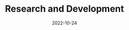---
title: Research and Development
date: 2022-10-24
show_breadcrumb: false

tags: ["projects"]

type: landing

sections:
  - block: markdown
    content:
      title: Teste
      text: <p>TESTE DE CAMINHO APENAS The Research and Development (R&D) division collaborates with large companies and organizations to research and develop ideas. Established in 2013, the Smart Sense Lab has made significant contributions to video analysis, computer forensics, and biometrics, exploring various artificial intelligence techniques. With over 8 million reais in funding from R&D projects in partnership with companies and research agencies in Brazil, the lab has published numerous projects and scientific articles. These projects enhance the integration between academic research and industrial demands, translating research findings into innovative Artificial Intelligence solutions. We develop solutions covering data capture, predictive model training and validation, including facial identification and verification, people and object detection, activity recognition, license plate recognition, and active camera control. Leveraging established techniques and scientific research, we also offer customized solutions tailored to specific requirements.

  - block: portfolio
    id: projects
    content:
      #subtitle:
      #text:
      filters:
        # Folders to display content from
        folders:
        # Only show content with these tags
        tags: ["R&D"]
        # Exclude content with these tags
        exclude_tags: []
        # Which Hugo page kinds to show (https://gohugo.io/templates/section-templates/#page-kinds)
        kinds:
          - page
          - section
          - term
          - taxonomy
          - home
      # Field to sort by, such as Date or Title
      sort_by: 'Date'
      sort_ascending: false
      # Default portfolio filter button
      # 0 corresponds to the first button below and so on
      # For example, 0 will default to showing all content as the first button below shows content with *any* tag
      default_button_index: 0
      # Filter button toolbar (optional).
      # Add or remove as many buttons as you like.
      # To show all content, set `tag` to "*".
      # To filter by a specific tag, set `tag` to an existing tag name.
      # To remove the button toolbar, delete the entire `buttons` block.

    design:
      # See Page Builder docs for all section customization options.
      # Choose how many columns the section has. Valid values: '1' or '2'.
      columns: '1'
      # Choose a listing view
      view:
      # For Showcase view, flip alternate rows?
      flip_alt_rows: false
---
